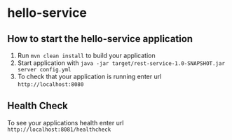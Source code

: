 # hello-service

How to start the hello-service application
---

1. Run `mvn clean install` to build your application
1. Start application with `java -jar target/rest-service-1.0-SNAPSHOT.jar server config.yml`
1. To check that your application is running enter url `http://localhost:8080`

Health Check
---

To see your applications health enter url `http://localhost:8081/healthcheck`
